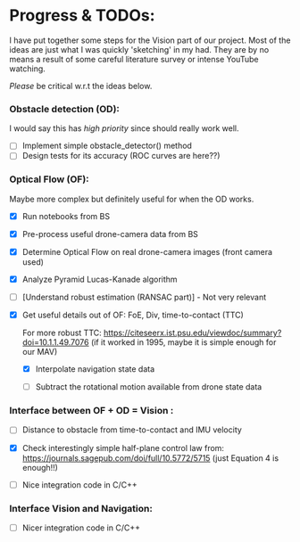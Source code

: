# Progress & TODOs:

I have put together some steps for the Vision part of our project. 
Most of the ideas are just what I was quickly 'sketching' in my had. They are by no means a result of some careful literature survey or intense YouTube watching. 


*Please* be critical w.r.t the ideas below.

### **Obstacle detection (OD)**:
I would say this has *high priority* since should really work well.
- [ ] Implement simple obstacle_detector() method
- [ ] Design tests for its accuracy (ROC curves are here??)
  
### **Optical Flow (OF)**:
Maybe more complex but definitely useful for when the OD works. 
- [x] Run notebooks from BS
- [x] Pre-process useful drone-camera data from BS
- [x] Determine Optical Flow on real drone-camera images (front camera used)
- [x] Analyze Pyramid Lucas-Kanade algorithm
- [ ] [Understand robust estimation (RANSAC part)] - Not very relevant
- [x] Get useful details out of OF: FoE, Div, time-to-contact (TTC)
  
  For more robust TTC: https://citeseerx.ist.psu.edu/viewdoc/summary?doi=10.1.1.49.7076 (if it worked in 1995, maybe it is simple enough for our MAV)

  - [x] Interpolate navigation state data
  - [ ] Subtract the rotational motion available from drone state data
   



### **Interface between OF + OD = Vision** :
- [ ] Distance to obstacle from time-to-contact and IMU velocity
- [x] Check interestingly simple half-plane control law from: https://journals.sagepub.com/doi/full/10.5772/5715 (just Equation 4 is enough!!)
- [ ] Nice integration code in C/C++


### **Interface Vision and Navigation**:
- [ ] Nicer integration code in C/C++